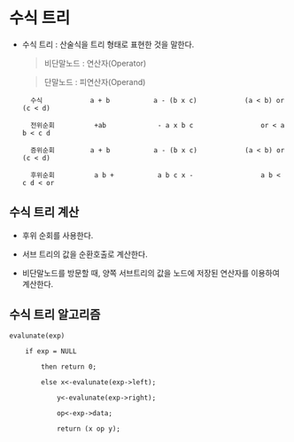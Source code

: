 # 수식 트리

- 수식 트리 : 산술식을 트리 형태로 표현한 것을 말한다.

    > 비단말노드 : 연산자(Operator)

    > 단말노드 : 피연산자(Operand)


        수식            a + b           a - (b x c)            (a < b) or (c < d)

        전위순회          +ab             - a x b c                 or < a b < c d

        증위순회         a + b           a - (b x c)            (a < b) or (c < d)

        후위순회          a b +           a b c x -                 a b < c d < or

    
## 수식 트리 계산 

- 후위 순회를 사용한다.

- 서브 트리의 값을 순환호출로 계산한다.

- 비단말노드를 방문할 때, 양쪽 서브트리의 값을 노드에 저장된 연산자를 이용하여 계산한다.


## 수식 트리 알고리즘

    evalunate(exp)

        if exp = NULL

            then return 0;

            else x<-evalunate(exp->left);

                y<-evalunate(exp->right);

                op<-exp->data;

                return (x op y);


                
